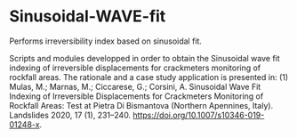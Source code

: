 # Sinusoidal-WAVE-fit
Performs irreversibility index based on sinusoidal fit.

Scripts and modules developped in order to obtain the Sinusoidal wave fit indexing of irreversible displacements for crackmeters monitoring of rockfall areas.
The rationale and a case study application is presented in: (1) Mulas, M.; Marnas, M.; Ciccarese, G.; Corsini, A. Sinusoidal Wave Fit Indexing of Irreversible Displacements for Crackmeters Monitoring of Rockfall Areas: Test at Pietra Di Bismantova (Northern Apennines, Italy). Landslides 2020, 17 (1), 231–240. https://doi.org/10.1007/s10346-019-01248-x.
